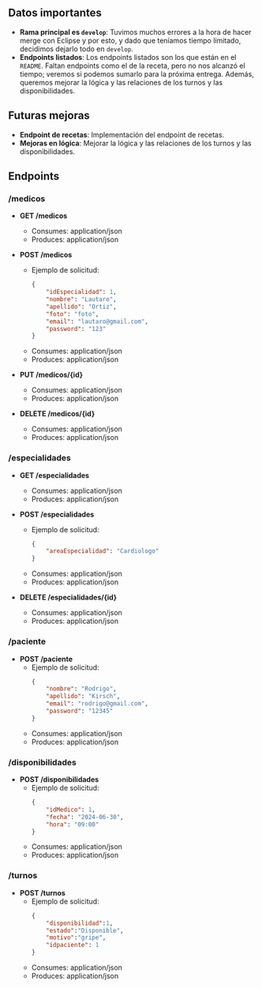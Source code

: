 ## Datos importantes

- **Rama principal es `develop`**: Tuvimos muchos errores a la hora de hacer merge con Eclipse y por esto, y dado que teníamos tiempo limitado, decidimos dejarlo todo en `develop`.
- **Endpoints listados**: Los endpoints listados son los que están en el `README`. Faltan endpoints como el de la receta, pero no nos alcanzó el tiempo; veremos si podemos sumarlo para la próxima entrega. Además, queremos mejorar la lógica y las relaciones de los turnos y las disponibilidades.

## Futuras mejoras
- **Endpoint de recetas**: Implementación del endpoint de recetas.
- **Mejoras en lógica**: Mejorar la lógica y las relaciones de los turnos y las disponibilidades.

## Endpoints

### /medicos

- **GET /medicos**
  - Consumes: application/json
  - Produces: application/json

- **POST /medicos**
  - Ejemplo de solicitud:
    ```json
    {
        "idEspecialidad": 1,
        "nombre": "Lautaro",
        "apellido": "Ortiz",
        "foto": "foto",
        "email": "lautaro@gmail.com",
        "password": "123"
    }
    ```
  - Consumes: application/json
  - Produces: application/json

- **PUT /medicos/{id}**
  - Consumes: application/json
  - Produces: application/json

- **DELETE /medicos/{id}**
  - Consumes: application/json
  - Produces: application/json

### /especialidades

- **GET /especialidades**
  - Consumes: application/json
  - Produces: application/json

- **POST /especialidades**
  - Ejemplo de solicitud:
    ```json
    {
        "areaEspecialidad": "Cardiologo"
    }
    ```
  - Consumes: application/json
  - Produces: application/json

- **DELETE /especialidades/{id}**
  - Consumes: application/json
  - Produces: application/json

### /paciente

- **POST /paciente**
  - Ejemplo de solicitud:
    ```json
    {
        "nombre": "Rodrigo",
        "apellido": "Kirsch",
        "email": "rodrigo@gmail.com",
        "password": "12345"
    }
    ```
  - Consumes: application/json
  - Produces: application/json

### /disponibilidades

- **POST /disponibilidades**
  - Ejemplo de solicitud:
    ```json
    {
        "idMedico": 1, 
        "fecha": "2024-06-30",
        "hora": "09:00"
    }
    ```
  - Consumes: application/json
  - Produces: application/json

### /turnos

- **POST /turnos**
  - Ejemplo de solicitud:
    ```json
    {
        "disponibilidad":1,
        "estado":"Disponible",
        "motivo":"gripe",
        "idpaciente": 1
    }
    ```
  - Consumes: application/json
  - Produces: application/json
    
